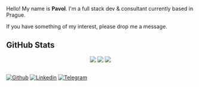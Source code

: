 Hello! My name is **Pavol**. I'm a full stack dev & consultant currently based in Prague.

If you have something of my interest, please drop me a message.

## GitHub Stats

<p align="center">
    <img src="https://github-readme-stats.vercel.app/api?username=nohaapav&count_private=true&show_icons=true&include_all_commits=true&line_height=25&icon_color=30a14f" />
    <img src="https://github-readme-streak-stats.herokuapp.com/?user=nohaapav" />
    <img src="https://github-readme-stats.vercel.app/api/top-langs/?username=nohaapav&layout=compact&langs_count=8&card_width=445" />
</p>

<h2></h2>

[![Github](https://img.shields.io/badge/-Github-000?style=for-the-badge&logo=Github&logoColor=white)](https://github.com/nohaapav)
[![Linkedin](https://img.shields.io/badge/-LinkedIn-blue?style=for-the-badge&logo=Linkedin&logoColor=white)](https://www.linkedin.com/in/pavol-noha-0220184a/)
[![Telegram](https://img.shields.io/badge/-Telegram-32afed?style=for-the-badge&logo=Telegram&logoColor=white)](https://t.me/cyberpon3/)
